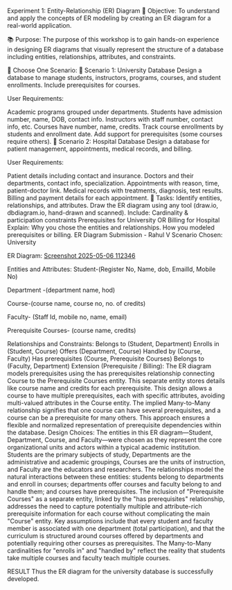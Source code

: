Experiment 1: Entity-Relationship (ER) Diagram
🎯 Objective:
To understand and apply the concepts of ER modeling by creating an ER diagram for a real-world application.

📚 Purpose:
The purpose of this workshop is to gain hands-on experience in designing ER diagrams that visually represent the structure of a database including entities, relationships, attributes, and constraints.

🧪 Choose One Scenario:
🔹 Scenario 1: University Database
Design a database to manage students, instructors, programs, courses, and student enrollments. Include prerequisites for courses.

User Requirements:

Academic programs grouped under departments.
Students have admission number, name, DOB, contact info.
Instructors with staff number, contact info, etc.
Courses have number, name, credits.
Track course enrollments by students and enrollment date.
Add support for prerequisites (some courses require others).
🔹 Scenario 2: Hospital Database
Design a database for patient management, appointments, medical records, and billing.

User Requirements:

Patient details including contact and insurance.
Doctors and their departments, contact info, specialization.
Appointments with reason, time, patient-doctor link.
Medical records with treatments, diagnosis, test results.
Billing and payment details for each appointment.
📝 Tasks:
Identify entities, relationships, and attributes.
Draw the ER diagram using any tool (draw.io, dbdiagram.io, hand-drawn and scanned).
Include:
Cardinality & participation constraints
Prerequisites for University OR Billing for Hospital
Explain:
Why you chose the entities and relationships.
How you modeled prerequisites or billing.
ER Diagram Submission - Rahul V
Scenario Chosen:
University

ER Diagram:
[Screenshot 2025-05-06 112346](https://private-user-images.githubusercontent.com/144132514/440651757-44d8dc7c-7a8e-4ad1-92c0-79c5df26bc14.png?jwt=eyJhbGciOiJIUzI1NiIsInR5cCI6IkpXVCJ9.eyJpc3MiOiJnaXRodWIuY29tIiwiYXVkIjoicmF3LmdpdGh1YnVzZXJjb250ZW50LmNvbSIsImtleSI6ImtleTUiLCJleHAiOjE3NDc0OTQ0MzcsIm5iZiI6MTc0NzQ5NDEzNywicGF0aCI6Ii8xNDQxMzI1MTQvNDQwNjUxNzU3LTQ0ZDhkYzdjLTdhOGUtNGFkMS05MmMwLTc5YzVkZjI2YmMxNC5wbmc_WC1BbXotQWxnb3JpdGhtPUFXUzQtSE1BQy1TSEEyNTYmWC1BbXotQ3JlZGVudGlhbD1BS0lBVkNPRFlMU0E1M1BRSzRaQSUyRjIwMjUwNTE3JTJGdXMtZWFzdC0xJTJGczMlMkZhd3M0X3JlcXVlc3QmWC1BbXotRGF0ZT0yMDI1MDUxN1QxNTAyMTdaJlgtQW16LUV4cGlyZXM9MzAwJlgtQW16LVNpZ25hdHVyZT1lMmExMTU5MjhmNWM4ZTlmM2ZiZWY5NTViOWYzZDczNjA1OTdlY2NhNmQ1OTI4ZjEwMzAwNjQ3MmJhZDVjZTNkJlgtQW16LVNpZ25lZEhlYWRlcnM9aG9zdCJ9.3gIjaPMR_SGqGjk546sUgq7cI1ksr_CI2dckRZCCeMA)

Entities and Attributes:
Student-(Register No, Name, dob, EmailId, Mobile No)

Department -(department name, hod)

Course-(course name, course no, no. of credits)

Faculty- (Staff Id, mobile no, name, email)

Prerequisite Courses- (course name, credits)

Relationships and Constraints:
Belongs to (Student, Department)
Enrolls in (Student, Course)
Offers (Department, Course)
Handled by (Course, Faculty)
Has prerequisites (Course, Prerequisite Courses)
Belongs to (Faculty, Department)
Extension (Prerequisite / Billing):
The ER diagram models prerequisites using the has prerequisites relationship connecting Course to the Prerequisite Courses entity. This separate entity stores details like course name and credits for each prerequisite. This design allows a course to have multiple prerequisites, each with specific attributes, avoiding multi-valued attributes in the Course entity. The implied Many-to-Many relationship signifies that one course can have several prerequisites, and a course can be a prerequisite for many others. This approach ensures a flexible and normalized representation of prerequisite dependencies within the database.
Design Choices:
The entities in this ER diagram—Student, Department, Course, and Faculty—were chosen as they represent the core organizational units and actors within a typical academic institution. Students are the primary subjects of study, Departments are the administrative and academic groupings, Courses are the units of instruction, and Faculty are the educators and researchers. The relationships model the natural interactions between these entities: students belong to departments and enroll in courses; departments offer courses and faculty belong to and handle them; and courses have prerequisites. The inclusion of "Prerequisite Courses" as a separate entity, linked by the "has prerequisites" relationship, addresses the need to capture potentially multiple and attribute-rich prerequisite information for each course without complicating the main "Course" entity. Key assumptions include that every student and faculty member is associated with one department (total participation), and that the curriculum is structured around courses offered by departments and potentially requiring other courses as prerequisites. The Many-to-Many cardinalities for "enrolls in" and "handled by" reflect the reality that students take multiple courses and faculty teach multiple courses.

RESULT
Thus the ER diagram for the university database is successfully developed.
